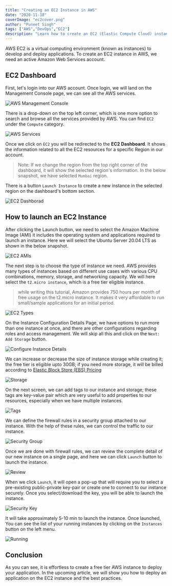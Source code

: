 ```yaml
---
title: "Creating an EC2 Instance in AWS"
date: "2020-11-18"
coverImage: "ec2cover.png"
author: "Puneet Singh"
tags: ["AWS","DevOps","EC2"]
description: "Learn how to create an EC2 (Elastic Compute Cloud) instance in an AWS account in simple and straightforward steps."
---
```


AWS EC2 is a virtual computing environment (known as instances) to develop and deploy applications. To create an EC2 instance in AWS, we need an active Amazon Web Services account. 

## EC2 Dashboard

First, let's login into our AWS account. Once login, we will land on the Management Console page, we can see all the AWS services. 

![AWS Management Console](1_console.png)

There is a drop-down on the top left corner, which is one more option to search and browse all the services provided by AWS. You can find `EC2` under the `Compute` category.

![AWS Services](2_services.png)

Once we click on `EC2` you will be redirected to the **EC2 Dashboard**. It shows the information related to all the EC2 resources for a specific Region in our account.

> Note: If we change the region from the top right corner of the dashboard, it will show the selected region's information. In the below snapshot, we have selected `Mumbai` region. 

There is a button `Launch Instance` to create a new instance in the selected region on the dashboard's bottom section. 

![EC2 Dashborad](3_dashboard.png)

## How to launch an EC2 Instance

After clicking the Launch button, we need to select the Amazon Machine Image (AMI) it includes the operating system and applications required to launch an instance. Here we will select the Ubuntu Server 20.04 LTS as shown in the below snapshot.

![EC2 AMIs](4_ami.png)


The next step is to choose the type of instance we need. AWS provides many types of instances based on different use cases with various CPU combinations, memory, storage, and networking capacity. We will here select the `t2.micro instance`, which is a free tier eligible instance.

> while writing this tutorial, Amazon provides 750 hours per month of free usage on the t2.micro instance. It makes it very affordable to run small/sample applications for an initial period.

![EC2 Types](5_type.png)

On the Instance Configuration Details Page, we have options to run more than one instance at once, and there are other configurations regarding roles and access management. We will skip all this and click on the `Next: Add Storage` button.

![Configure Instance Details](6_configuratio.png)

We can increase or decrease the size of instance storage while creating it; the free tier is eligible upto 30GB; if you need more storage, it will be billed according to [Elastic Block Store (EBS) Pricing](https://aws.amazon.com/ebs/pricing/)

![Storage](7_storage.png)

On the next screen, we can add tags to our instance and storage; these tags are key-value pair which are very useful to add properties to our resources, especially when we have multiple instances.

![Tags](8_tags.png)

We can define the firewall rules in a security group attached to our instance. With the help of these rules, we can control the traffic to our instance.

![Security Group](9_security.png)

Once we are done with firewall rules, we can review the complete detail of our new instance on a single page, and here we can click `Launch` button to launch the instance.

![Review](10_review.png)

When we click `Launch`, it will open a pop-up that will require you to select a pre-existing public-private key-pair or create one to connect to our instance securely. Once you select/download the key, you will be able to launch the instance.

![Security Key](11_key.png)

It will take approximately 5-10 min to launch the instance. Once launched, You can see the list of your running instances by clicking on the `Instances` button on the left menu.

![Running](12_runnning_instace.png)

## Conclusion

As you can see, it is effortless to create a free tier AWS instance to deploy your application. In the upcoming article, we will show you how to deploy an application on the EC2 instance and the best practices.
